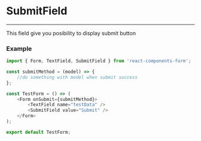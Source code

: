 # SubmitField

---

This field give you posibility to display submit button

### Example

```js
import { Form, TextField, SubmitField } from 'react-components-form';

const submitMethod = (model) => {
    //do something with model when submit success
};

const TestForm = () => (
    <Form onSubmit={submitMethod}>
        <TextField name="testData" />
        <SubmitField value="Submit" />
    </Form>
);

export default TestForm;
```



